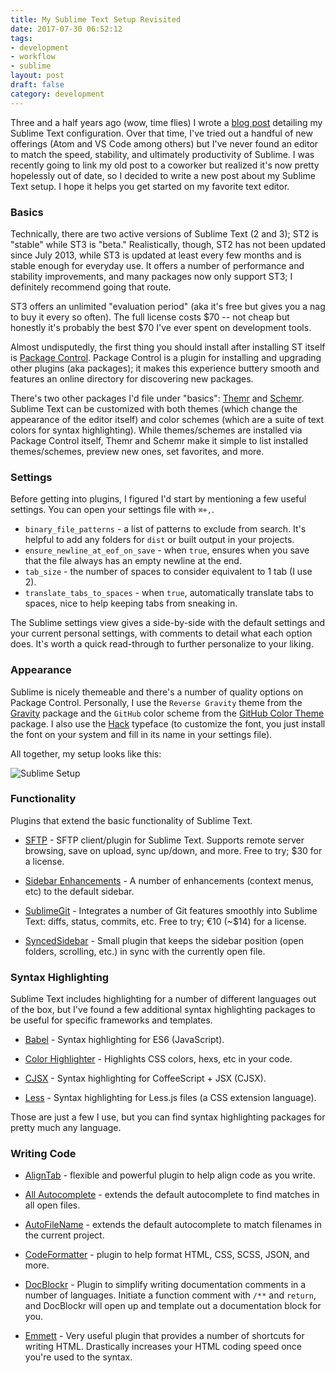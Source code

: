 ```yaml
---
title: My Sublime Text Setup Revisited
date: 2017-07-30 06:52:12
tags:
- development
- workflow
- sublime
layout: post
draft: false
category: development
---
```


Three and a half years ago (wow, time flies) I wrote a [blog post](https://schneid.io/blog/my-sublime-text-setup.html) detailing my Sublime Text configuration. Over that time, I've tried out a handful of new offerings (Atom and VS Code among others) but I've never found an editor to match the speed, stability, and ultimately productivity of Sublime. I was recently going to link my old post to a coworker but realized it's now pretty hopelessly out of date, so I decided to write a new post about my Sublime Text setup. I hope it helps you get started on my favorite text editor.

### Basics

Technically, there are two active versions of Sublime Text (2 and 3); ST2 is "stable" while ST3 is "beta." Realistically, though, ST2 has not been updated since July 2013, while ST3 is updated at least every few months and is stable enough for everyday use. It offers a number of performance and stability improvements, and many packages now only support ST3; I definitely recommend going that route.

ST3 offers an unlimited "evaluation period" (aka it's free but gives you a nag to buy it every so often). The full license costs $70 -- not cheap but honestly it's probably the best $70 I've ever spent on development tools.

Almost undisputedly, the first thing you should install after installing ST itself is [Package Control](https://packagecontrol.io/). Package Control is a plugin for installing and upgrading other plugins (aka packages); it makes this experience buttery smooth and features an online directory for discovering new packages.

There's two other packages I'd file under "basics": [Themr](https://packagecontrol.io/packages/Themr) and [Schemr](https://packagecontrol.io/packages/Themr). Sublime Text can be customized with both themes (which change the appearance of the editor itself) and color schemes (which are a suite of text colors for syntax highlighting). While themes/schemes are installed via Package Control itself, Themr and Schemr make it simple to list installed themes/schemes, preview new ones, set favorites, and more.

### Settings

Before getting into plugins, I figured I'd start by mentioning a few useful settings. You can open your settings file with `⌘+,`.

* `binary_file_patterns` - a list of patterns to exclude from search. It's helpful to add any folders for `dist` or built output in your projects.
* `ensure_newline_at_eof_on_save` - when `true`, ensures when you save that the file always has an empty newline at the end.
* `tab_size` - the number of spaces to consider equivalent to 1 tab (I use 2).
* `translate_tabs_to_spaces` - when `true`, automatically translate tabs to spaces, nice to help keeping tabs from sneaking in.

The Sublime settings view gives a side-by-side with the default settings and your current personal settings, with comments to detail what each option does. It's worth a quick read-through to further personalize to your liking.

### Appearance

Sublime is nicely themeable and there's a number of quality options on Package Control. Personally, I use the `Reverse Gravity` theme from the [Gravity](https://packagecontrol.io/packages/Theme%20-%20Gravity) package and the `GitHub` color scheme from the [GitHub Color Theme](https://packagecontrol.io/packages/Github%20Color%20Theme) package. I also use the [Hack](https://github.com/chrissimpkins/Hack) typeface (to customize the font, you just install the font on your system and fill in its name in your settings file).

All together, my setup looks like this:

![Sublime Setup](http://i.imgur.com/gPrE56o.png)

### Functionality

Plugins that extend the basic functionality of Sublime Text.

- [SFTP](https://packagecontrol.io/packages/SFTP) - SFTP client/plugin for Sublime Text.  Supports remote server browsing, save on upload, sync up/down, and more.  Free to try; $30 for a license.

- [Sidebar Enhancements](https://packagecontrol.io/packages/SideBarEnhancements) - A number of enhancements (context menus, etc) to the default sidebar.

- [SublimeGit](https://packagecontrol.io/packages/SublimeGit) - Integrates a number of Git features smoothly into Sublime Text: diffs, status, commits, etc.  Free to try; €10 (~$14) for a license.

- [SyncedSidebar](https://packagecontrol.io/packages/SyncedSideBar) - Small plugin that keeps the sidebar position (open folders, scrolling, etc.) in sync with the currently open file.

### Syntax Highlighting

Sublime Text includes highlighting for a number of different languages out of the box, but I've found a few additional syntax highlighting packages to be useful for specific frameworks and templates.

- [Babel](https://packagecontrol.io/packages/Babel) - Syntax highlighting for ES6 (JavaScript).

- [Color Highlighter](https://packagecontrol.io/packages/Color%20Highlighter) - Highlights CSS colors, hexs, etc in your code.

- [CJSX](https://packagecontrol.io/packages/CJSX%20Syntax) - Syntax highlighting for CoffeeScript + JSX (CJSX).

- [Less](https://github.com/danro/LESS-sublime) - Syntax highlighting for Less.js files (a CSS extension language).

Those are just a few I use, but you can find syntax highlighting packages for pretty much any language.

### Writing Code

- [AlignTab](https://packagecontrol.io/packages/AlignTab) - flexible and powerful plugin to help align code as you write.

- [All Autocomplete](https://packagecontrol.io/packages/All%20Autocomplete) - extends the default autocomplete to find matches in all open files.

- [AutoFileName](https://packagecontrol.io/packages/AutoFileName) - extends the default autocomplete to match filenames in the current project.

- [CodeFormatter](https://packagecontrol.io/packages/CodeFormatter) - plugin to help format HTML, CSS, SCSS, JSON, and more.

- [DocBlockr](https://github.com/spadgos/sublime-jsdocs) - Plugin to simplify writing documentation comments in a number of languages. Initiate a function comment with `/**` and `return`, and DocBlockr will open up and template out a documentation block for you.

- [Emmett](https://github.com/sergeche/emmet-sublime) - Very useful plugin that provides a number of shortcuts for writing HTML. Drastically increases your HTML coding speed once you're used to the syntax. 

